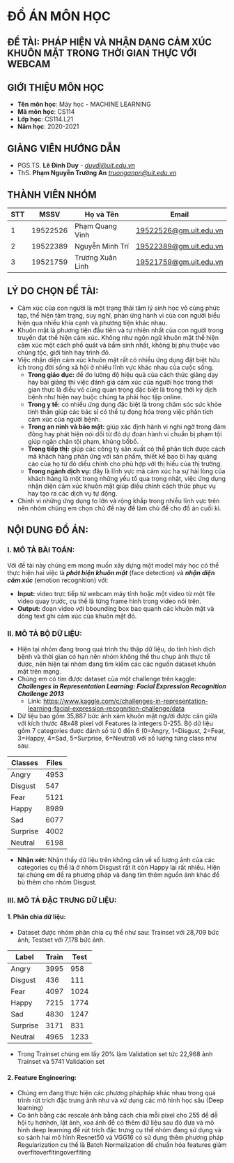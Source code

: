 # **ĐỒ ÁN MÔN HỌC**
## **ĐỀ TÀI:**   PHÁP HIỆN VÀ NHẬN DẠNG CẢM XÚC  KHUÔN MẶT TRONG THỜI GIAN THỰC VỚI WEBCAM

## **GIỚI THIỆU MÔN HỌC**
* **Tên môn học**: Máy học - MACHINE LEARNING
* **Mã môn học**: CS114
* **Lớp học**: CS114.L21
* **Năm học**: 2020-2021

## **GIẢNG VIÊN HƯỚNG DẪN**
* PGS.TS. **Lê Đình Duy** - *duydl@uit.edu.vn*
* ThS. **Phạm Nguyễn Trường An** *truonganpn@uit.edu.vn*

## **THÀNH VIÊN NHÓM**

| STT    | MSSV          | Họ và Tên           | Email                   |
| ------ |---------------| --------------------|-------------------------|
| 1      | 19522526      | Phạm Quang Vinh     |19522526@gm.uit.edu.vn   |
| 2      | 19522389      | Nguyễn Minh Trí     |19522389@gm.uit.edu.vn   |
| 3      | 19521759      | Trương Xuân Linh    |19521759@gm.uit.edu.vn   |

## **LÝ DO CHỌN ĐỀ TÀI:**
* Cảm xúc của con người là một trạng thái tâm lý sinh học vô cùng phức tạp, thể hiện tâm trạng, suy nghĩ, phản ứng hành vi của con người biểu hiện qua nhiều khía cạnh và phương tiện khác nhau.
* Khuôn mặt là phương tiện đầu tiên và tự nhiên nhất của con người trong truyền đạt thể hiện cảm xúc. Không như ngôn ngữ khuôn mặt thể hiện cảm xúc một cách phổ quát và bẩm sinh nhất, không bị phụ thuộc vào chủng tộc, giới tính hay trình đô.
* Việc nhận diện cảm xúc khuôn mặt rất có nhiều ứng dụng đặt biệt hữu ích trong đời sống xã hội ở nhiều lĩnh vực khác nhau của cuộc sống.
  - **Trong giáo dục:** để đo lường độ hiệu quả của cách thức giảng dạy hay bài giảng thì việc đánh giá cảm xúc của người học trong thời gian thực là điều vô cùng quan trọng đặc biệt là trong thời kỳ dịch bệnh như hiện nay buộc chúng ta phải học tập online.
  - **Trong y tế:** có nhiều ứng dụng đặc biệt là trong chăm sóc sức khỏe tinh thần giúp các bác sỉ có thể tự đọng hóa trong việc phân tích cảm xúc của người bệnh.
  - **Trong an ninh và bảo mật:** giúp xác định hành vi nghi ngờ trong đám đông hay phát hiện nói dối từ đó dự đoán hành vi chuẩn bị phạm tội giúp ngăn chặn tội phạm, khủng bốbố.
  - **Trong tiếp thị:** giúp các công ty sản xuất có thể phân tích được cách mà khách hàng phản ứng với sản phẩm, thiết kế bao bì hay quảng cáo của họ từ đó diều chỉnh cho phù hợp với thị hiếu của thị trường.
  - **Trong ngành dịch vụ:** đây là lĩnh vực mà cảm xúc ha sự hài lòng của khách hàng là một trong những yếu tố qua trọng nhật, việc ứng dụng nhận diện cảm xúc khuôn mặt giúp điều chỉnh cách thức phục vụ hay tạo ra các dịch vụ tự động.
* Chính vì những ứng dụng to lớn và rộng khắp trong nhiều lĩnh vực trên nên nhóm chúng em chọn chủ đề này đề làm chủ đề cho đồ án cuối kì.

## **NỘI DUNG ĐỒ ÁN:**
### **I. MÔ TẢ BÀI TOÁN:**
 Với đề tài này chúng em mong muốn xây dựng một model máy học có thể thực hiện hai việc là ***phát hiện khuôn mặt*** (face detection) và ***nhận diện cảm xúc*** (emotion recognition) với:
* **Input:** video trực tiếp từ webcam máy tính hoặc một video từ một file video quay trước, cụ thể là từng frame hình trong video nói trên.
* **Output:** đoạn video với bbounding box bao quanh các khuôn mặt và dòng text ghi cảm xúc của khuôn mặt đó.

### **II. MÔ TẢ BỘ DỮ LIỆU:**
* Hiện tại nhóm đang trong quá trình thu thập dữ liệu, do tình hình dịch bệnh và thời gian có hạn nên nhóm không thể thu chụp ảnh thực tế được, nên hiện tại nhóm đang tìm kiếm các các nguồn dataset khuôn mặt trên mạng.
* Chúng em có tìm được dataset của một challenge trên kaggle: ***Challenges in Representation Learning: Facial Expression Recognition Challenge 2013***
  - Link: https://www.kaggle.com/c/challenges-in-representation-learning-facial-expression-recognition-challenge/data
* Dữ liệu bao gồm 35,887 bức ảnh xám khuôn mặt người được cân giữa với kích thước 48x48 pixel với Features là integers 0-255. Bộ dữ liệu gồm 7 categories được đánh số từ 0 đến 6 (0=Angry, 1=Disgust, 2=Fear, 3=Happy, 4=Sad, 5=Surprise, 6=Neutral) với số lượng từng class như sau:


| Classes| Files |
|------- |-------|
|Angry   |4953   |
|Disgust |547    |
|Fear    |5121   |
|Happy   |8989   |
|Sad     |6077   |
|Surprise|4002   |
|Neutral |6198   |
  
* **Nhận xét:** Nhận thấy dữ liệu trên không cân về số lượng ảnh của các  categories cụ thể là ở nhóm Disgust rất ít còn Happy lại rất nhiều. Hiện tại chúng em đề ra phương pháp và đang tìm thêm nguồn ảnh khác để bù thêm cho nhóm Disgust.

### **III. MÔ TẢ ĐẶC TRƯNG DỮ LIỆU:**

#### **1. Phân chia dữ liệu:**
* Dataset được nhóm phân chia cụ thể như sau: Trainset với 28,709 bức ảnh, Testset với 7,178 bức ảnh.

| Label | Train | Test |
|-------|-------|------|
|Angry  |3995   |958   |
|Disgust|436    |111  |
|Fear   |4097   |1024   |
|Happy  |7215   |1774   |
|Sad    |4830   |1247  |
|Surprise|3171  |831  |
|Neutral|4965   |1233   |

* Trong Trainset chúng em lấy 20% làm Validation set tức 22,968 ảnh Trainset và 5741 Validation set 

#### **2. Feature Engineering:**

* Chúng em đang thực hiện các phương phápháp khác nhau trong quá trình rút trích đặc trưng ảnh như và xử dụng các mô hình học sâu (Deep learning)
* Co ảnh bằng các rescale ảnh bằng cách chia mỗi pixel cho 255 để dễ hội tụ hơnhơn, lật ảnh, xoa ảnh để có thêm dữ liệu sau đó đưa và mô hình deep learning để rút trích đặc trưng cụ thể nhóm đang sử dụng và so sánh hai mô hình Resnet50 và VGG16 có sử dụng thêm phương pháp Regularization cụ thể là Batch Normalization để chuẩn hóa features giảm overfitoverfitingoverfiting
